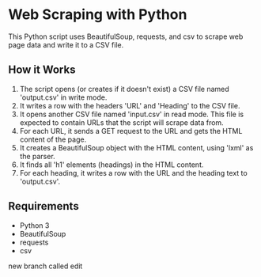 # Web Scraping with Python

This Python script uses BeautifulSoup, requests, and csv to scrape web page data and write it to a CSV file.

## How it Works

1. The script opens (or creates if it doesn't exist) a CSV file named 'output.csv' in write mode.
2. It writes a row with the headers 'URL' and 'Heading' to the CSV file.
3. It opens another CSV file named 'input.csv' in read mode. This file is expected to contain URLs that the script will scrape data from.
4. For each URL, it sends a GET request to the URL and gets the HTML content of the page.
5. It creates a BeautifulSoup object with the HTML content, using 'lxml' as the parser.
6. It finds all 'h1' elements (headings) in the HTML content.
7. For each heading, it writes a row with the URL and the heading text to 'output.csv'.

## Requirements

- Python 3
- BeautifulSoup
- requests
- csv

new branch called edit